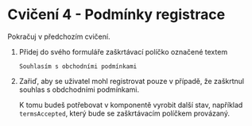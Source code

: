 # Cvičení 4 - Podmínky registrace

Pokračuj v předchozím cvičení.

1. Přidej do svého formuláře zaškrtávací políčko označené textem
	```
	Souhlasím s obchodními podmínkami
	```

2. Zařiď, aby se uživatel mohl registrovat pouze v případě, že zaškrtnul souhlas s obdchodními podmínkami.

	K tomu budeš potřebovat v komponentě vyrobit další stav, například `termsAccepted`, který bude se zaškrtávacím políčkem provázaný.


